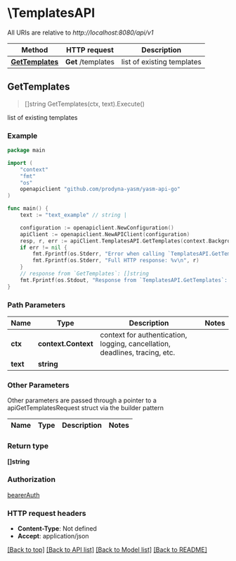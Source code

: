 # \TemplatesAPI

All URIs are relative to *http://localhost:8080/api/v1*

Method | HTTP request | Description
------------- | ------------- | -------------
[**GetTemplates**](TemplatesAPI.md#GetTemplates) | **Get** /templates | list of existing templates



## GetTemplates

> []string GetTemplates(ctx, text).Execute()

list of existing templates

### Example

```go
package main

import (
    "context"
    "fmt"
    "os"
    openapiclient "github.com/prodyna-yasm/yasm-api-go"
)

func main() {
    text := "text_example" // string | 

    configuration := openapiclient.NewConfiguration()
    apiClient := openapiclient.NewAPIClient(configuration)
    resp, r, err := apiClient.TemplatesAPI.GetTemplates(context.Background(), text).Execute()
    if err != nil {
        fmt.Fprintf(os.Stderr, "Error when calling `TemplatesAPI.GetTemplates``: %v\n", err)
        fmt.Fprintf(os.Stderr, "Full HTTP response: %v\n", r)
    }
    // response from `GetTemplates`: []string
    fmt.Fprintf(os.Stdout, "Response from `TemplatesAPI.GetTemplates`: %v\n", resp)
}
```

### Path Parameters


Name | Type | Description  | Notes
------------- | ------------- | ------------- | -------------
**ctx** | **context.Context** | context for authentication, logging, cancellation, deadlines, tracing, etc.
**text** | **string** |  | 

### Other Parameters

Other parameters are passed through a pointer to a apiGetTemplatesRequest struct via the builder pattern


Name | Type | Description  | Notes
------------- | ------------- | ------------- | -------------


### Return type

**[]string**

### Authorization

[bearerAuth](../README.md#bearerAuth)

### HTTP request headers

- **Content-Type**: Not defined
- **Accept**: application/json

[[Back to top]](#) [[Back to API list]](../README.md#documentation-for-api-endpoints)
[[Back to Model list]](../README.md#documentation-for-models)
[[Back to README]](../README.md)

